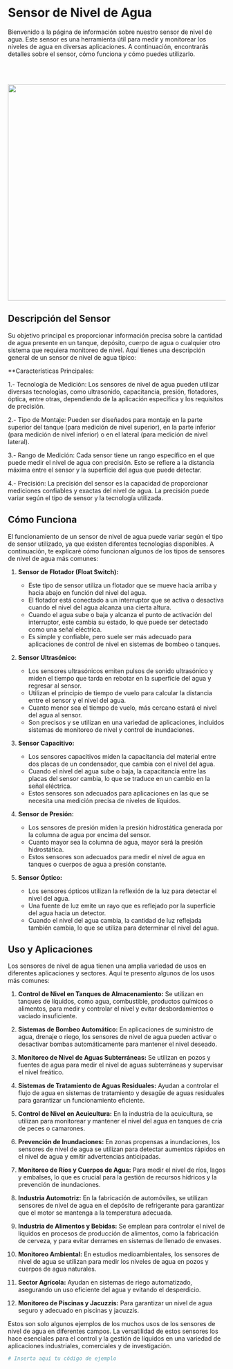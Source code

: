 # Sensor de Nivel de Agua

Bienvenido a la página de información sobre nuestro sensor de nivel de agua. Este sensor es una herramienta útil para medir y monitorear los niveles de agua en diversas aplicaciones. A continuación, encontrarás detalles sobre el sensor, cómo funciona y cómo puedes utilizarlo.

<br><br><center><img src="https://i.ytimg.com/vi/oCrySFQ1Pq4/maxresdefault.jpg" width="750" height="500"></center>


## Descripción del Sensor

Su objetivo principal es proporcionar información precisa sobre la cantidad de agua presente en un tanque, depósito, cuerpo de agua o cualquier otro sistema que requiera monitoreo de nivel. Aquí tienes una descripción general de un sensor de nivel de agua típico:

**Características Principales:

  1.- Tecnología de Medición: Los sensores de nivel de agua pueden utilizar diversas tecnologías, como ultrasonido, capacitancia, presión, flotadores, óptica, entre otras, dependiendo de la aplicación específica y los requisitos de precisión.

  2.- Tipo de Montaje: Pueden ser diseñados para montaje en la parte superior del tanque (para medición de nivel superior), en la parte inferior (para medición de nivel inferior) o en el lateral (para medición de nivel lateral).

  3.- Rango de Medición: Cada sensor tiene un rango específico en el que puede medir el nivel de agua con precisión. Esto se refiere a la distancia máxima entre el sensor y la superficie del agua que puede detectar.

  4.- Precisión: La precisión del sensor es la capacidad de proporcionar mediciones confiables y exactas del nivel de agua. La precisión puede variar según el tipo de sensor y la tecnología utilizada.

## Cómo Funciona

El funcionamiento de un sensor de nivel de agua puede variar según el tipo de sensor utilizado, ya que existen diferentes tecnologías disponibles. A continuación, te explicaré cómo funcionan algunos de los tipos de sensores de nivel de agua más comunes:

1. **Sensor de Flotador (Float Switch):**
   - Este tipo de sensor utiliza un flotador que se mueve hacia arriba y hacia abajo en función del nivel del agua. 
   - El flotador está conectado a un interruptor que se activa o desactiva cuando el nivel del agua alcanza una cierta altura.
   - Cuando el agua sube o baja y alcanza el punto de activación del interruptor, este cambia su estado, lo que puede ser detectado como una señal eléctrica.
   - Es simple y confiable, pero suele ser más adecuado para aplicaciones de control de nivel en sistemas de bombeo o tanques.

2. **Sensor Ultrasónico:**
   - Los sensores ultrasónicos emiten pulsos de sonido ultrasónico y miden el tiempo que tarda en rebotar en la superficie del agua y regresar al sensor.
   - Utilizan el principio de tiempo de vuelo para calcular la distancia entre el sensor y el nivel del agua.
   - Cuanto menor sea el tiempo de vuelo, más cercano estará el nivel del agua al sensor.
   - Son precisos y se utilizan en una variedad de aplicaciones, incluidos sistemas de monitoreo de nivel y control de inundaciones.

3. **Sensor Capacitivo:**
   - Los sensores capacitivos miden la capacitancia del material entre dos placas de un condensador, que cambia con el nivel del agua.
   - Cuando el nivel del agua sube o baja, la capacitancia entre las placas del sensor cambia, lo que se traduce en un cambio en la señal eléctrica.
   - Estos sensores son adecuados para aplicaciones en las que se necesita una medición precisa de niveles de líquidos.

4. **Sensor de Presión:**
   - Los sensores de presión miden la presión hidrostática generada por la columna de agua por encima del sensor.
   - Cuanto mayor sea la columna de agua, mayor será la presión hidrostática.
   - Estos sensores son adecuados para medir el nivel de agua en tanques o cuerpos de agua a presión constante.

5. **Sensor Óptico:**
   - Los sensores ópticos utilizan la reflexión de la luz para detectar el nivel del agua.
   - Una fuente de luz emite un rayo que es reflejado por la superficie del agua hacia un detector.
   - Cuando el nivel del agua cambia, la cantidad de luz reflejada también cambia, lo que se utiliza para determinar el nivel del agua.


## Uso y Aplicaciones

Los sensores de nivel de agua tienen una amplia variedad de usos en diferentes aplicaciones y sectores. Aquí te presento algunos de los usos más comunes:

1. **Control de Nivel en Tanques de Almacenamiento:** Se utilizan en tanques de líquidos, como agua, combustible, productos químicos o alimentos, para medir y controlar el nivel y evitar desbordamientos o vaciado insuficiente.

2. **Sistemas de Bombeo Automático:** En aplicaciones de suministro de agua, drenaje o riego, los sensores de nivel de agua pueden activar o desactivar bombas automáticamente para mantener el nivel deseado.

3. **Monitoreo de Nivel de Aguas Subterráneas:** Se utilizan en pozos y fuentes de agua para medir el nivel de aguas subterráneas y supervisar el nivel freático.

4. **Sistemas de Tratamiento de Aguas Residuales:** Ayudan a controlar el flujo de agua en sistemas de tratamiento y desagüe de aguas residuales para garantizar un funcionamiento eficiente.

5. **Control de Nivel en Acuicultura:** En la industria de la acuicultura, se utilizan para monitorear y mantener el nivel del agua en tanques de cría de peces o camarones.

6. **Prevención de Inundaciones:** En zonas propensas a inundaciones, los sensores de nivel de agua se utilizan para detectar aumentos rápidos en el nivel de agua y emitir advertencias anticipadas.

7. **Monitoreo de Ríos y Cuerpos de Agua:** Para medir el nivel de ríos, lagos y embalses, lo que es crucial para la gestión de recursos hídricos y la prevención de inundaciones.

8. **Industria Automotriz:** En la fabricación de automóviles, se utilizan sensores de nivel de agua en el depósito de refrigerante para garantizar que el motor se mantenga a la temperatura adecuada.

9. **Industria de Alimentos y Bebidas:** Se emplean para controlar el nivel de líquidos en procesos de producción de alimentos, como la fabricación de cerveza, y para evitar derrames en sistemas de llenado de envases.

10. **Monitoreo Ambiental:** En estudios medioambientales, los sensores de nivel de agua se utilizan para medir los niveles de agua en pozos y cuerpos de agua naturales.

11. **Sector Agrícola:** Ayudan en sistemas de riego automatizado, asegurando un uso eficiente del agua y evitando el desperdicio.

12. **Monitoreo de Piscinas y Jacuzzis:** Para garantizar un nivel de agua seguro y adecuado en piscinas y jacuzzis.

Estos son solo algunos ejemplos de los muchos usos de los sensores de nivel de agua en diferentes campos. La versatilidad de estos sensores los hace esenciales para el control y la gestión de líquidos en una variedad de aplicaciones industriales, comerciales y de investigación.
```python
# Inserta aquí tu código de ejemplo
